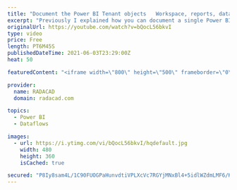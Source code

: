 ```yaml
---
title: "Document the Power BI Tenant objects   Workspace, reports, datasets, dataflows with no code"
excerpt: "Previously I explained how you can document a single Power BI file. Another very common documentation requirement is to find out what objects, workspaces exist in the Power BI tenant and document them all. even you may want to download all the PBIX files from the service and keep it for versioning purposes."
originalUrl: https://youtube.com/watch?v=bQocL56bkvI
type: video
price: Free
length: PT6M45S
publishedDateTime: 2021-06-03T23:29:00Z
heat: 50

featuredContent: "<iframe width=\"800\" height=\"500\" frameborder=\"0\" src=\"https://www.youtube.com/embed/bQocL56bkvI\" allow=\"accelerometer; autoplay; encrypted-media; gyroscope; picture-in-picture\" allowfullscreen></iframe>"

provider:
  name: RADACAD
  domain: radacad.com

topics:
  - Power BI
  - Dataflows

images:
  - url: https://i.ytimg.com/vi/bQocL56bkvI/hqdefault.jpg
    width: 480
    height: 360
    isCached: true

secured: "P8Iy8sam4L/1C90FUOGPaHunvdtiVPLXcVc7RGYjMNxBl4+5idlWZdmLMF6/KK55kCCMKBxj8ZhpwaAOjDe2Csklz7ncYjORZGNGIG05WyM2btV1WnViqbwL4gmokln5VYgDnALvTVZhMBkwCGW/fiIHKo/55G6E0JiAUsfevHMUuJMASU5bS8bTEWnfSb9cEuKIQJnELv6SgeI740oDcqa5+28MQj9NFjPxnU3v4qTAjFnnHwfgVPDcDY83Yuy9Q3WaTKL9giDKE4OMEz6L+S8URh6Ot1QxYLFkOsLymiWmb+MjaYoBMwqbeXiEs5sbgv1ZqJ/2NfQIMyVO5QOWBlbfeLLVKjL1flLcL0EGwfhgQMbaeVOJqL4s+EqvrU9x436axEABJKZv6e+JbuMZJOLSvPBfiUj+Zmp4o33Hslg=;NJrSHTIWvogT+QWKeVOmWg=="
---
```


